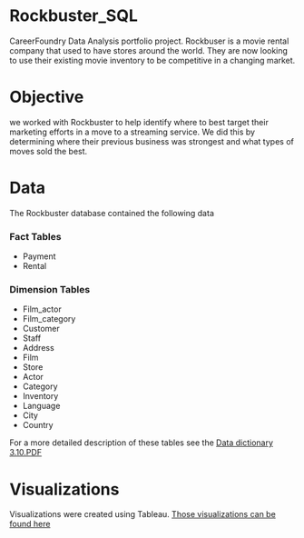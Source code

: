 # Rockbuster_SQL
CareerFoundry Data Analysis portfolio project.  Rockbuser is a movie rental company that used to have stores around the world.  They are now looking to use their existing movie inventory to be competitive in a changing market. 

# Objective

we worked with Rockbuster to help identify where to best target their marketing efforts in a move to a streaming service.   We did this by determining where their previous business was strongest and what types of moves sold the best.  

# Data

The Rockbuster database contained the following data

### Fact Tables

- Payment
- Rental

### Dimension Tables

- Film_actor
- Film_category
- Customer
- Staff
- Address
- Film
- Store
- Actor
- Category
- Inventory
- Language
- City
- Country

For a more detailed description of these tables see the [Data dictionary 3.10.PDF](https://github.com/rsweber123/Rockbuster_SQL/blob/1db71b4aacd025bcd681cfe4a688f56eb228cda7/Data%20Dictionary%203.10.pdf)

# Visualizations

Visualizations were created using Tableau.  [Those visualizations can be found here](https://public.tableau.com/views/Immersion3_10/RatingSummary?:language=en-US&:display_count=n&:origin=viz_share_link)
